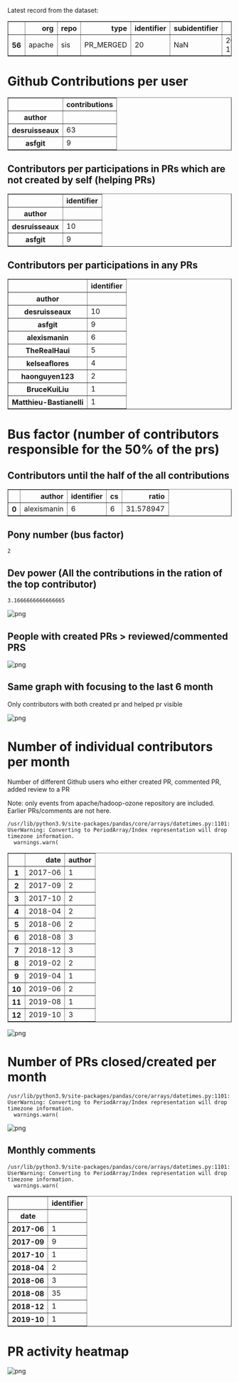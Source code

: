 Latest record from the dataset:




<div>
<table border="1" class="dataframe">
  <thead>
    <tr style="text-align: right;">
      <th></th>
      <th>org</th>
      <th>repo</th>
      <th>type</th>
      <th>identifier</th>
      <th>subidentifier</th>
      <th>date</th>
      <th>author</th>
      <th>owner</th>
      <th>project</th>
    </tr>
  </thead>
  <tbody>
    <tr>
      <th>56</th>
      <td>apache</td>
      <td>sis</td>
      <td>PR_MERGED</td>
      <td>20</td>
      <td>NaN</td>
      <td>2019-10-01 17:25:11+00:00</td>
      <td>asfgit</td>
      <td>Matthieu-Bastianelli</td>
      <td>sis</td>
    </tr>
  </tbody>
</table>
</div>



# Github Contributions per user





<div>
<table border="1" class="dataframe">
  <thead>
    <tr style="text-align: right;">
      <th></th>
      <th>contributions</th>
    </tr>
    <tr>
      <th>author</th>
      <th></th>
    </tr>
  </thead>
  <tbody>
    <tr>
      <th>desruisseaux</th>
      <td>63</td>
    </tr>
    <tr>
      <th>asfgit</th>
      <td>9</td>
    </tr>
  </tbody>
</table>
</div>



## Contributors per participations in PRs which are not created by self (helping PRs)




<div>
<table border="1" class="dataframe">
  <thead>
    <tr style="text-align: right;">
      <th></th>
      <th>identifier</th>
    </tr>
    <tr>
      <th>author</th>
      <th></th>
    </tr>
  </thead>
  <tbody>
    <tr>
      <th>desruisseaux</th>
      <td>10</td>
    </tr>
    <tr>
      <th>asfgit</th>
      <td>9</td>
    </tr>
  </tbody>
</table>
</div>



## Contributors per participations in any PRs




<div>
<table border="1" class="dataframe">
  <thead>
    <tr style="text-align: right;">
      <th></th>
      <th>identifier</th>
    </tr>
    <tr>
      <th>author</th>
      <th></th>
    </tr>
  </thead>
  <tbody>
    <tr>
      <th>desruisseaux</th>
      <td>10</td>
    </tr>
    <tr>
      <th>asfgit</th>
      <td>9</td>
    </tr>
    <tr>
      <th>alexismanin</th>
      <td>6</td>
    </tr>
    <tr>
      <th>TheRealHaui</th>
      <td>5</td>
    </tr>
    <tr>
      <th>kelseaflores</th>
      <td>4</td>
    </tr>
    <tr>
      <th>haonguyen123</th>
      <td>2</td>
    </tr>
    <tr>
      <th>BruceKuiLiu</th>
      <td>1</td>
    </tr>
    <tr>
      <th>Matthieu-Bastianelli</th>
      <td>1</td>
    </tr>
  </tbody>
</table>
</div>



# Bus factor (number of contributors responsible for the 50% of the prs)

## Contributors until the half of the all contributions




<div>
<table border="1" class="dataframe">
  <thead>
    <tr style="text-align: right;">
      <th></th>
      <th>author</th>
      <th>identifier</th>
      <th>cs</th>
      <th>ratio</th>
    </tr>
  </thead>
  <tbody>
    <tr>
      <th>0</th>
      <td>alexismanin</td>
      <td>6</td>
      <td>6</td>
      <td>31.578947</td>
    </tr>
  </tbody>
</table>
</div>



## Pony number (bus factor)




    2



## Dev power (All the contributions in the ration of the top contributor)




    3.1666666666666665




    
![png](github-contributions_files/github-contributions_18_0.png)
    


## People with created PRs > reviewed/commented PRS


    
![png](github-contributions_files/github-contributions_21_0.png)
    


## Same graph with focusing to the last 6 month

Only contributors with both created pr and helped pr visible


    
![png](github-contributions_files/github-contributions_25_0.png)
    


# Number of individual contributors per month

Number of different Github users who either created PR, commented PR, added review to a PR

Note: only events from apache/hadoop-ozone repository are included. Earlier PRs/comments are not here.

    /usr/lib/python3.9/site-packages/pandas/core/arrays/datetimes.py:1101: UserWarning: Converting to PeriodArray/Index representation will drop timezone information.
      warnings.warn(





<div>
<table border="1" class="dataframe">
  <thead>
    <tr style="text-align: right;">
      <th></th>
      <th>date</th>
      <th>author</th>
    </tr>
  </thead>
  <tbody>
    <tr>
      <th>1</th>
      <td>2017-06</td>
      <td>1</td>
    </tr>
    <tr>
      <th>2</th>
      <td>2017-09</td>
      <td>2</td>
    </tr>
    <tr>
      <th>3</th>
      <td>2017-10</td>
      <td>2</td>
    </tr>
    <tr>
      <th>4</th>
      <td>2018-04</td>
      <td>2</td>
    </tr>
    <tr>
      <th>5</th>
      <td>2018-06</td>
      <td>2</td>
    </tr>
    <tr>
      <th>6</th>
      <td>2018-08</td>
      <td>3</td>
    </tr>
    <tr>
      <th>7</th>
      <td>2018-12</td>
      <td>3</td>
    </tr>
    <tr>
      <th>8</th>
      <td>2019-02</td>
      <td>2</td>
    </tr>
    <tr>
      <th>9</th>
      <td>2019-04</td>
      <td>1</td>
    </tr>
    <tr>
      <th>10</th>
      <td>2019-06</td>
      <td>2</td>
    </tr>
    <tr>
      <th>11</th>
      <td>2019-08</td>
      <td>1</td>
    </tr>
    <tr>
      <th>12</th>
      <td>2019-10</td>
      <td>3</td>
    </tr>
  </tbody>
</table>
</div>




    
![png](github-contributions_files/github-contributions_29_0.png)
    


# Number of PRs closed/created per month

    /usr/lib/python3.9/site-packages/pandas/core/arrays/datetimes.py:1101: UserWarning: Converting to PeriodArray/Index representation will drop timezone information.
      warnings.warn(



    
![png](github-contributions_files/github-contributions_32_0.png)
    


## Monthly comments

    /usr/lib/python3.9/site-packages/pandas/core/arrays/datetimes.py:1101: UserWarning: Converting to PeriodArray/Index representation will drop timezone information.
      warnings.warn(





<div>
<table border="1" class="dataframe">
  <thead>
    <tr style="text-align: right;">
      <th></th>
      <th>identifier</th>
    </tr>
    <tr>
      <th>date</th>
      <th></th>
    </tr>
  </thead>
  <tbody>
    <tr>
      <th>2017-06</th>
      <td>1</td>
    </tr>
    <tr>
      <th>2017-09</th>
      <td>9</td>
    </tr>
    <tr>
      <th>2017-10</th>
      <td>1</td>
    </tr>
    <tr>
      <th>2018-04</th>
      <td>2</td>
    </tr>
    <tr>
      <th>2018-06</th>
      <td>3</td>
    </tr>
    <tr>
      <th>2018-08</th>
      <td>35</td>
    </tr>
    <tr>
      <th>2018-12</th>
      <td>1</td>
    </tr>
    <tr>
      <th>2019-10</th>
      <td>1</td>
    </tr>
  </tbody>
</table>
</div>



# PR activity heatmap


    
![png](github-contributions_files/github-contributions_37_0.png)
    

